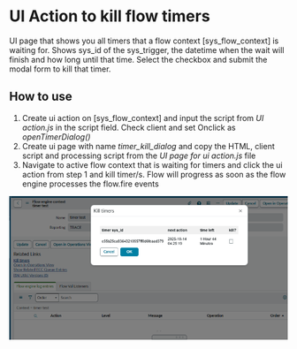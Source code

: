 # UI Action to kill flow timers

UI page that shows you all timers that a flow context [sys_flow_context] is waiting for. Shows sys_id of the sys_trigger, the datetime when the wait will finish and how long until that time. Select the checkbox and submit the modal form to kill that timer.

## How to use

1. Create ui action on [sys_flow_context] and input the script from *UI action.js* in the script field. Check client and set Onclick as *openTimerDialog()*
2. Create ui page with name *timer_kill_dialog* and copy the HTML, client script and processing script from the *UI page for ui action.js* file
3. Navigate to active flow context that is waiting for timers and click the ui action from step 1 and kill timer/s. Flow will progress as soon as the flow engine processes the flow.fire events

![image](timer.png)

